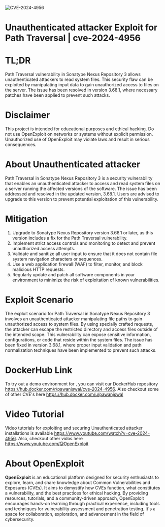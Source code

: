 ![CVE-2024-4956](https://raw.githubusercontent.com/pawanjswal/pawanjswal.github.io/master/cve/cve-2024-4956/assets/thumbnail.jpg)

# Unauthenticated attacker Exploit for Path Traversal | cve-2024-4956

# TL;DR
Path Traversal vulnerability in Sonatype Nexus Repository 3 allows unauthenticated attackers to read system files. This security flaw can be exploited by manipulating input data to gain unauthorized access to files on the server. The issue has been resolved in version 3.68.1, where necessary patches have been applied to prevent such attacks.

# Disclaimer
This project is intended for educational purposes and ethical hacking. Do not use OpenExploit on networks or systems without explicit permission. Unauthorized use of OpenExploit may violate laws and result in serious consequences.

# About Unauthenticated attacker
Path Traversal in Sonatype Nexus Repository 3 is a security vulnerability that enables an unauthenticated attacker to access and read system files on a server running the affected versions of the software. The issue has been addressed and resolved in the updated version, 3.68.1. Users are advised to upgrade to this version to prevent potential exploitation of this vulnerability.

# Mitigation
1. Upgrade to Sonatype Nexus Repository version 3.68.1 or later, as this version includes a fix for the Path Traversal vulnerability.
2. Implement strict access controls and monitoring to detect and prevent unauthorized access attempts.
3. Validate and sanitize all user input to ensure that it does not contain file system navigation characters or sequences.
4. Use a web application firewall (WAF) to filter, monitor, and block malicious HTTP requests.
5. Regularly update and patch all software components in your environment to minimize the risk of exploitation of known vulnerabilities.

# Exploit Scenario
The exploit scenario for Path Traversal in Sonatype Nexus Repository 3 involves an unauthenticated attacker manipulating file paths to gain unauthorized access to system files. By using specially crafted requests, the attacker can escape the restricted directory and access files outside of the intended scope. This vulnerability can expose sensitive information, configurations, or code that reside within the system files. The issue has been fixed in version 3.68.1, where proper input validation and path normalization techniques have been implemented to prevent such attacks.

# DockerHub Link
To try out a demo environment for , you can visit our DockerHub repository https://hub.docker.com/r/pawanjswal/cve-2024-4956. Also checkout some of other CVE's here https://hub.docker.com/u/pawanjswal

# Video Tutorial
Video tutorials for exploiting  and securing Unauthenticated attacker installations is available https://www.youtube.com/watch?v=cve-2024-4956. Also, checkout other vidos here https://www.youtube.com/@OpenExploit

# About OpenExploit
**OpenExploit** is an educational platform designed for security enthusiasts to explore, learn, and share knowledge about Common Vulnerabilities and Exposures (CVEs). It aims to demystify how CVEs function, what constitutes a vulnerability, and the best practices for ethical hacking. By providing resources, tutorials, and a community-driven approach, OpenExploit encourages hands-on learning through practical experience, including tools and techniques for vulnerability assessment and penetration testing. It's a space for collaboration, exploration, and advancement in the field of cybersecurity.